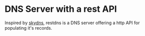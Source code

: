 # DNS Server with a rest API

Inspired by [skydns](https://github.com/skynetservices/skydns), restdns is a DNS server offering a http API for populating it's records.


